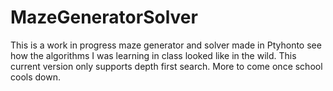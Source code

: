 # MazeGeneratorSolver
This is a work in progress maze generator and solver made in Ptyhonto see how the algorithms I was learning in class looked like in the wild.
This current version only supports depth first search. More to come once school cools down. 

